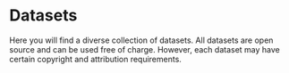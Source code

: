 # Datasets

Here you will find a diverse collection of datasets. All datasets are open source and can be used free of charge. However, each dataset may have certain copyright and attribution requirements.
